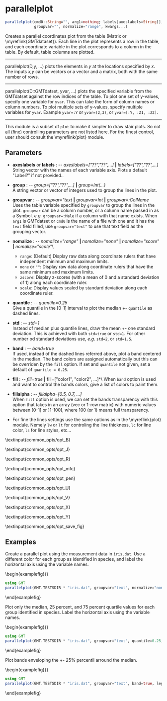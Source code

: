 # parallelplot

```julia
parallelplot(cmd0::String="", arg1=nothing; labels|axeslabels=String[], group=Vector{String},
             groupvar="", normalize="range", kwargs...)
```

Creates a parallel coordinates plot from the table (Matrix or \myreflink{GMTdataset}). Each line in the plot
represents a row in the table, and each coordinate variable in the plot corresponds to a column in the table.
By default, table columns are plotted.

---
parallelplot(D,y, ...) plots the elements in *y* at the locations specified by *x*. The inputs *x,y* can be vectors or
a vector and a matrix, both with the same number of rows.

---
parallelplot(D::GMTdatset, yvar, ...) plots the specified variable from the GMTdatset against the row indices of the table.
To plot one set of y-values, specify one variable for `yvar`. This can take the form of column names or column numbers.
To plot multiple sets of y-values, specify multiple variables for `yvar`. Example `yvar=:Y` or `yvar=(2,3)`, or
`yvar=[:Y, :Z1, :Z2]`.

-----------
This module is a subset of `plot` to make it simpler to draw stair plots. So not all (fine)
controlling parameters are not listed here. For the finest control, user should consult the \myreflink{plot} module.

Parameters
----------

- **axeslabels** or **labels** : -- *axeslabels=["??","??",...]* **|** *labels=["??","??",...]*\
   String vector with the names of each variable axis. Plots a default "Label?" if not provided..

- **group** : -- *group=["??","??",...]* **|** *group=Int(...)*\
   A string vector or vector of integers used to group the lines in the plot.

- **groupvar** : -- *groupvar="text* **|** *groupvar=Int* **|** *groupvar=:ColName*\
   Uses the table variable specified by `groupvar` to group the lines in the plot. `groupvar` can
   be a column number, or a column name passed in as a Symbol. *e.g.* `groupvar=:Male` if a column with that
   name exists.  When `arg1` is GMTdatset or `cmd0` is the name of a file with one and it has the `text` field
   filled, use `groupvar="text"` to use that text field as the grouping vector.

- **nomalize** : -- *nomalize="range"* **|** *nomalize="none"* **|** *nomalize="score"* **|** *nomalize="scale"*\
    - `range`: (Default) Display raw data along coordinate rulers that have independent minimum and maximum limits.
    - `none` or `""`: Display raw data along coordinate rulers that have the same minimum and maximum limits.
    - `zscore`: Display z-scores (with a mean of 0 and a standard deviation of 1) along each coordinate ruler.
    - `scale`: Display values scaled by standard deviation along each coordinate ruler.

- **quantile** : -- *quantile=0.25*\
    Give a quantile in the [0-1] interval to plot the median +- `quantile` as dashed lines.

- **std** : -- *std=1*\
    Instead of median plus quantile lines, draw the mean +- one standard deviation. This is achieved with both
    `std=true` or `std=1`. For other number od standard deviations use, *e.g.* `std=2`, or `std=1.5`.

- **band** : -- *band=true*\
    If used, instead of the dashed lines referred above, plot a band centered in the median. The band
    colors are assigned automatically but this can be overriden by the `fill` option. If set and `quantile`
    not given, set a default of `quantile = 0.25`.

- **fill** : -- *fill=true* **|** fill=["color1", "color2", ...]*\ 
    When `band` option is used and want to control the bands colors, give a list of colors to paint them.

- **fillalpha** : -- *fillalpha=[0.5, 0.7, ...]*\
    When `fill` option is used, we can set the bands transparency with this option that takes in an array
    (vec or 1-row matrix) with numeric values between [0-1] or ]1-100], where 100 (or 1) means full transparency.

- For fine the lines settings use the same options as in the \myreflink{plot} module. Nemely `lw` or `lt` for
    controling the line thickness, `lc` for line color, `ls` for line styles, etc...

\textinput{common_opts/opt_B}

\textinput{common_opts/opt_J}

\textinput{common_opts/opt_R}

\textinput{common_opts/opt_mfc}

\textinput{common_opts/opt_pen}

\textinput{common_opts/opt_U}

\textinput{common_opts/opt_V}

\textinput{common_opts/opt_X}

\textinput{common_opts/opt_Y}

\textinput{common_opts/opt_save_fig}

Examples
--------

Create a parallel plot using the measurement data in `iris.dat`. Use a different color for each group as
identified in species, and label the horizontal axis using the variable names.

\begin{examplefig}{}
```julia
using GMT
parallelplot(GMT.TESTSDIR * "iris.dat", groupvar="text", normalize="none", legend=true, show=true)
```
\end{examplefig}

Plot only the median, 25 percent, and 75 percent quartile values for each group identified in species.
Label the horizontal axis using the variable names.

\begin{examplefig}{}
```julia
using GMT
parallelplot(GMT.TESTSDIR * "iris.dat", groupvar="text", quantile=0.25, legend=true, show=true)
```
\end{examplefig}

Plot bands enveloping the +- 25% percentil arround the median.

\begin{examplefig}{}
```julia
using GMT
parallelplot(GMT.TESTSDIR * "iris.dat", groupvar="text", band=true, legend=true, show=true)
```
\end{examplefig}

